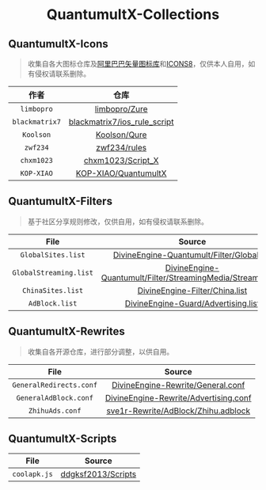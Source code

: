 <h1 align='center'>QuantumultX-Collections</h1>

## QuantumultX-Icons

> 收集自各大图标仓库及[阿里巴巴矢量图标库](https://www.iconfont.cn/)和[ICONS8](https://icons8.com/icons)，仅供本人自用，如有侵权请联系删除。

|作者|仓库|
|:---:|:---:|
|`limbopro`|[limbopro/Zure](https://github.com/limbopro/Zure)|
|`blackmatrix7`|[blackmatrix7/ios_rule_script](https://github.com/blackmatrix7/ios_rule_script)|
|`Koolson`|[Koolson/Qure](https://github.com/Koolson/Qure)|
|`zwf234`|[zwf234/rules](https://github.com/zwf234/rules)|
|`chxm1023`|[chxm1023/Script_X](https://github.com/chxm1023/Script_X)|
|`KOP-XIAO`|[KOP-XIAO/QuantumultX](https://github.com/KOP-XIAO/QuantumultX)|

## QuantumultX-Filters
> 基于社区分享规则修改，仅供自用，如有侵权请联系删除。

|File|Source|
|:---:|:---:|
|`GlobalSites.list`| [DivineEngine-Quantumult/Filter/Global.list](https://raw.githubusercontent.com/DivineEngine/Profiles/master/Quantumult/Filter/Global.list)|
|`GlobalStreaming.list`| [DivineEngine-Quantumult/Filter/StreamingMedia/Streaming.list](https://raw.githubusercontent.com/DivineEngine/Profiles/master/Quantumult/Filter/StreamingMedia/Streaming.list)|
|`ChinaSites.list`|[DivineEngine-Filter/China.list](https://raw.githubusercontent.com/DivineEngine/Profiles/master/Quantumult/Filter/China.list)|
|`AdBlock.list`|[DivineEngine-Guard/Advertising.list](https://raw.githubusercontent.com/DivineEngine/Profiles/master/Quantumult/Filter/Guard/Advertising.list)|

## QuantumultX-Rewrites
> 收集自各开源仓库，进行部分调整，以供自用。

|File|Source|
|:---:|:---:|
|`GeneralRedirects.conf`|[DivineEngine-Rewrite/General.conf](https://raw.githubusercontent.com/DivineEngine/Profiles/master/Quantumult/Rewrite/General.conf)|
|`GeneralAdBlock.conf`|[DivineEngine-Rewrite/Advertising.conf](https://github.com/DivineEngine/Profiles/blob/master/Quantumult/Rewrite/Block/Advertising.conf)|
|`ZhihuAds.conf`|[sve1r-Rewrite/AdBlock/Zhihu.adblock](https://raw.githubusercontent.com/sve1r/Rules-For-Quantumult-X/main/Rewrite/AdBlock/Zhihu.adblock)|


## QuantumultX-Scripts

|File|Source|
|:---:|:---:|
|`coolapk.js`|[ddgksf2013/Scripts](https://github.com/ddgksf2013/Scripts/raw/master/coolapk.js)|
